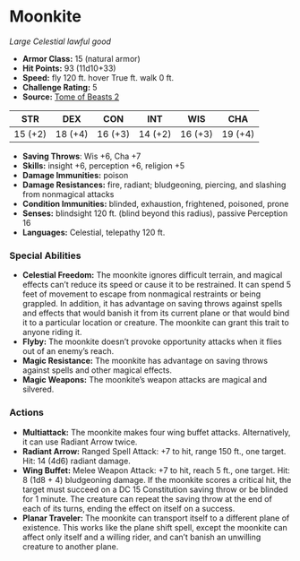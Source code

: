 # Moonkite

*Large* *Celestial* *lawful good*

- **Armor Class:** 15 (natural armor)
- **Hit Points:** 93 (11d10+33)
- **Speed:** fly 120 ft. hover True ft. walk 0 ft.
- **Challenge Rating:** 5
- **Source:** [Tome of Beasts 2](https://koboldpress.com/kpstore/product/tome-of-beasts-2-for-5th-edition/)

| STR | DEX | CON | INT | WIS | CHA |
| --- | --- | --- | --- | --- | --- |
| 15 (+2) | 18 (+4) | 16 (+3) | 14 (+2) | 16 (+3) | 19 (+4) |

- **Saving Throws**: Wis +6, Cha +7
- **Skills:** insight +6, perception +6, religion +5
- **Damage Immunities:** poison
- **Damage Resistances:** fire, radiant; bludgeoning, piercing, and slashing from nonmagical attacks
- **Condition Immunities:** blinded, exhaustion, frightened, poisoned, prone
- **Senses:** blindsight 120 ft. (blind beyond this radius), passive Perception 16
- **Languages:** Celestial, telepathy 120 ft.
### Special Abilities
- **Celestial Freedom:** The moonkite ignores difficult terrain, and magical effects can’t reduce its speed or cause it to be restrained. It can spend 5 feet of movement to escape from nonmagical restraints or being grappled. In addition, it has advantage on saving throws against spells and effects that would banish it from its current plane or that would bind it to a particular location or creature. The moonkite can grant this trait to anyone riding it.
- **Flyby:** The moonkite doesn’t provoke opportunity attacks when it flies out of an enemy’s reach.
- **Magic Resistance:** The moonkite has advantage on saving throws against spells and other magical effects.
- **Magic Weapons:** The moonkite’s weapon attacks are magical and silvered.
### Actions
- **Multiattack:** The moonkite makes four wing buffet attacks. Alternatively, it can use Radiant Arrow twice.
- **Radiant Arrow:** Ranged Spell Attack: +7 to hit, range 150 ft., one target. Hit: 14 (4d6) radiant damage.
- **Wing Buffet:** Melee Weapon Attack: +7 to hit, reach 5 ft., one target. Hit: 8 (1d8 + 4) bludgeoning damage. If the moonkite scores a critical hit, the target must succeed on a DC 15 Constitution saving throw or be blinded for 1 minute. The creature can repeat the saving throw at the end of each of its turns, ending the effect on itself on a success.
- **Planar Traveler:** The moonkite can transport itself to a different plane of existence. This works like the plane shift spell, except the moonkite can affect only itself and a willing rider, and can’t banish an unwilling creature to another plane.
